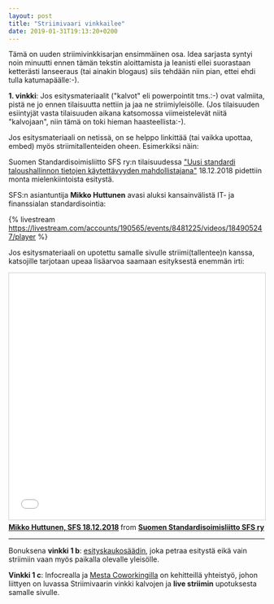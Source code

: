 ```yaml
---
layout: post
title: "Striimivaari vinkkailee"
date: 2019-01-31T19:13:20+0200
---
```


Tämä on uuden striimivinkkisarjan ensimmäinen osa. Idea sarjasta syntyi noin minuutti ennen tämän tekstin aloittamista ja leanisti ellei suorastaan ketterästi lanseeraus (tai ainakin blogaus) siis tehdään niin pian, ettei ehdi tulla katumapäälle:-).<!--more-->

**1. vinkki**: Jos esitysmateriaalit ("kalvot" eli powerpointit tms.:-) ovat valmiita, pistä ne jo ennen tilaisuutta nettiin ja jaa ne striimiyleisölle. (Jos tilaisuuden esiintyjät vasta tilaisuuden aikana katsomossa viimeistelevät niitä "kalvojaan", niin tämä on toki hieman haasteellista:-).

Jos esitysmateriaali on netissä, on se helppo linkittää (tai vaikka upottaa, embed) myös striimitallenteiden oheen. Esimerkiksi näin:

Suomen Standardisoimisliitto SFS ry:n tilaisuudessa ["Uusi standardi taloushallinnon tietojen käytettävyyden mahdollistajana"](https://www.sfs.fi/ajankohtaista/tapahtumakalenteri/uusi_standardi_taloushallinnon_tietojen_kaytettavyyden_mahdollistajana.125.html) 18.12.2018 pidettiin monta mielenkiintoista esitystä.

SFS:n asiantuntija **Mikko Huttunen** avasi aluksi kansainvälistä IT- ja finanssialan standardisointia: 

{% livestream https://livestream.com/accounts/190565/events/8481225/videos/184905247/player %}

Jos esitysmateriaali on upotettu samalle sivulle striimi(tallentee)n kanssa, katsojille tarjotaan upeaa lisäarvoa saamaan esityksestä enemmän irti:

<iframe src="//www.slideshare.net/slideshow/embed_code/key/ifNQeqPWDBGQ01" width="595" height="485" frameborder="0" marginwidth="0" marginheight="0" scrolling="no" style="border:1px solid #CCC; border-width:1px; margin-bottom:5px; width: 100%;" allowfullscreen> </iframe>
<div style="margin-bottom:5px"> <strong> <a href="//www.slideshare.net/SuomenStandardisoimisliitto/mikko-huttunen-sfs-18122018" title="Mikko Huttunen, SFS 18.12.2018" target="_blank">Mikko Huttunen, SFS 18.12.2018</a> </strong> from <strong><a href="https://www.slideshare.net/SuomenStandardisoimisliitto" target="_blank">Suomen Standardisoimisliitto SFS ry</a></strong> </div>

* * * 

Bonuksena **vinkki 1 b**: [esityskaukosäädin](https://www.infocrea.fi/blogi/2018/04/screeniosoittelut-nakymaan/), joka petraa esitystä eikä vain striimiin vaan myös paikalla olevalle yleisölle.

**Vinkki 1 c**: Infocrealla ja [Mesta Coworkingilla](https://mestacoworking.com/) on kehitteillä yhteistyö, johon liittyen on luvassa Striimivaarin vinkki kalvojen ja **live striimin** upotuksesta samalle sivulle. 